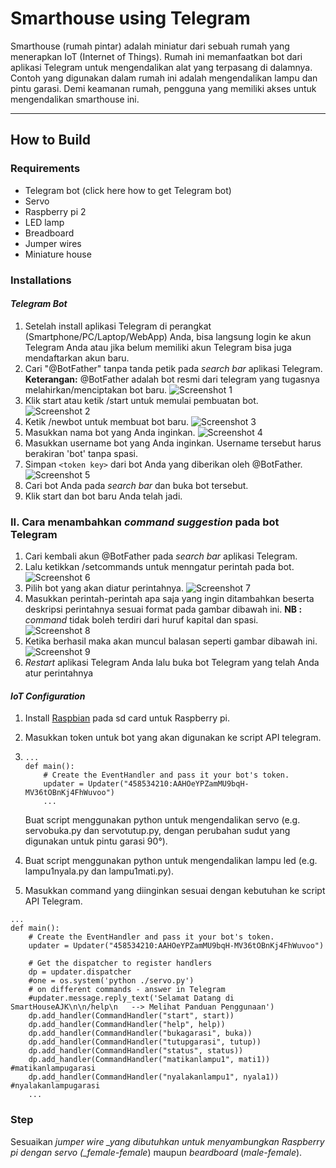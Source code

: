 # Smarthouse using Telegram

Smarthouse \(rumah pintar\) adalah miniatur dari sebuah rumah yang menerapkan IoT \(Internet of Things\). Rumah ini memanfaatkan bot dari aplikasi Telegram untuk mengendalikan alat yang terpasang di dalamnya. Contoh yang digunakan dalam rumah ini adalah mengendalikan lampu dan pintu garasi. Demi keamanan rumah, pengguna yang memiliki akses untuk mengendalikan smarthouse ini.

---

## How to Build

### Requirements

* Telegram bot \(click here how to get Telegram bot\)
* Servo
* Raspberry pi 2
* LED lamp
* Breadboard
* Jumper wires
* Miniature house

### Installations

#### _Telegram Bot_

1. Setelah install aplikasi Telegram di perangkat \(Smartphone/PC/Laptop/WebApp\) Anda, bisa langsung login ke akun Telegram Anda atau jika belum memiliki akun Telegram bisa juga mendaftarkan akun baru.
2. Cari "@BotFather" tanpa tanda petik pada _search bar_ aplikasi Telegram.
   **Keterangan:** @BotFather adalah bot resmi dari telegram yang tugasnya melahirkan/menciptakan bot baru.
   ![Screenshot 1](/images/1buat.PNG)
3. Klik start atau ketik /start untuk memulai pembuatan bot.
   ![Screenshot 2](/images/2buat.PNG)
4. Ketik /newbot untuk membuat bot baru.
   ![Screenshot 3](/images/3buat.PNG)
5. Masukkan nama bot yang Anda inginkan.
   ![Screenshot 4](/images/4buat.PNG)
6. Masukkan username bot yang Anda inginkan. Username tersebut harus berakiran 'bot' tanpa spasi.
7. Simpan `<token key>` dari bot Anda yang diberikan oleh @BotFather.
   ![Screenshot 5](/images/5buat.PNG)
8. Cari bot Anda pada _search bar_ dan buka bot tersebut.
9. Klik start dan bot baru Anda telah jadi.

### II. Cara menambahkan _command suggestion_ pada bot Telegram

1. Cari kembali akun @BotFather pada _search bar_ aplikasi Telegram.
2. Lalu ketikkan /setcommands untuk menngatur perintah pada bot.
   ![Screenshot 6](/images/7command.PNG)
3. Pilih bot yang akan diatur perintahnya.
   ![Screenshot 7](/images/6command.PNG)
4. Masukkan perintah-perintah apa saja yang ingin ditambahkan beserta deskripsi perintahnya sesuai format pada gambar dibawah ini.
   **NB :** _command_ tidak boleh terdiri dari huruf kapital dan spasi.
   ![Screenshot 8](/images/8command.PNG)
5. Ketika berhasil maka akan muncul balasan seperti gambar dibawah ini.
   ![Screenshot 9](/images/9command.PNG)
6. _Restart_ aplikasi Telegram Anda lalu buka bot Telegram yang telah Anda atur perintahnya

#### _IoT Configuration_

1. Install [Raspbian](https://www.raspberrypi.org/documentation/installation/installing-images/) pada sd card untuk Raspberry pi.
2. Masukkan token untuk bot yang akan digunakan ke script API telegram.
3. ```
   ...
   def main():
       # Create the EventHandler and pass it your bot's token.
       updater = Updater("458534210:AAHOeYPZamMU9bqH-MV36tOBnKj4FhWuvoo")
       ...
   ```

   Buat script menggunakan python untuk mengendalikan servo \(e.g. servobuka.py dan servotutup.py, dengan perubahan sudut yang digunakan untuk pintu garasi 90°\).

4. Buat script menggunakan python untuk mengendalikan lampu led \(e.g. lampu1nyala.py dan lampu1mati.py\).

5. Masukkan command yang diinginkan sesuai dengan kebutuhan ke script API Telegram.

```
...
def main():
    # Create the EventHandler and pass it your bot's token.
    updater = Updater("458534210:AAHOeYPZamMU9bqH-MV36tOBnKj4FhWuvoo")

    # Get the dispatcher to register handlers
    dp = updater.dispatcher
    #one = os.system('python ./servo.py')
    # on different commands - answer in Telegram
    #updater.message.reply_text('Selamat Datang di SmartHouseAJK\n\n/help\n   --> Melihat Panduan Penggunaan')
    dp.add_handler(CommandHandler("start", start))
    dp.add_handler(CommandHandler("help", help))
    dp.add_handler(CommandHandler("bukagarasi", buka))
    dp.add_handler(CommandHandler("tutupgarasi", tutup))
    dp.add_handler(CommandHandler("status", status))
    dp.add_handler(CommandHandler("matikanlampu1", mati1)) #matikanlampugarasi
    dp.add_handler(CommandHandler("nyalakanlampu1", nyala1)) #nyalakanlampugarasi
    ...
```



### Step

Sesuaikan _jumper wire \_yang dibutuhkan untuk menyambungkan Raspberry pi dengan servo \(\_female-female_\) maupun _beardboard_ \(_male-female_\).

